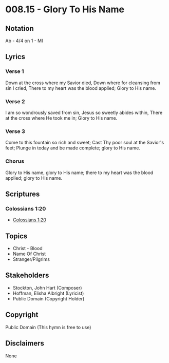 # 008.15 - Glory To His Name

## Notation

Ab - 4/4 on 1 - MI

## Lyrics

### Verse 1

Down at the cross where my Savior died, Down where for cleansing from sin I cried, There to my heart was the blood applied; Glory to His name.

### Verse 2

I am so wondrously saved from sin, Jesus so sweetly abides within, There at the cross where He took me in; Glory to His name.

### Verse 3

Come to this fountain so rich and sweet; Cast Thy poor soul at the Savior's feet; Plunge in today and be made complete; glory to His name.

### Chorus

Glory to His name, glory to His name; there to my heart was the blood applied; glory to His name.


## Scriptures

### Colossians 1:20

- [Colossians 1:20](https://www.biblegateway.com/passage/?search=Colossians%201%3A20)


## Topics

- Christ - Blood
- Name Of Christ
- Stranger/Pilgrims

## Stakeholders

- Stockton, John Hart (Composer)
- Hoffman, Elisha Albright (Lyricist)
- Public Domain (Copyright Holder)

## Copyright

Public Domain
(This hymn is free to use)

## Disclaimers

None

